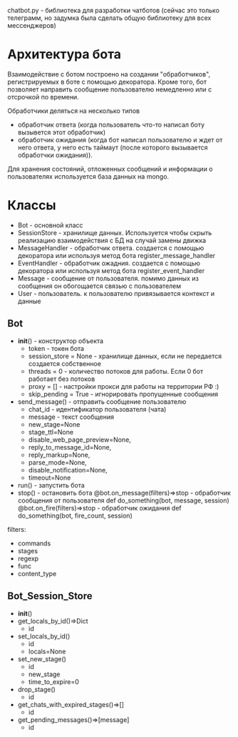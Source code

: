 chatbot.py - библиотека для разработки чатботов (сейчас это только телеграмм, но задумка была сделать общую библиотеку для всех мессенджеров)
# Архитектура бота
Взаимодействие с ботом построено на создании "обработчиков", регистрируемых в боте с помощью декоратора. Кроме того, бот позволяет направить сообщение пользователю немедленно или с отсрочкой по времени. 

Обработчики деляться на несколько типов
- обработчик ответа (когда пользователь что-то написал боту вызывется этот обработчик)
- обработчик ожидания (когда бот написал пользователю и ждет от него ответа, у него есть таймаут (после которого вызывается обработчки ожидания)). 

Для хранения состояний, отложенных сообщений и информации о пользователях используется база данных на mongo.

# Классы
- Bot - основной класс
- SessionStore - хранилище данных. Используется чтобы скрыть реализацию взаимодействия с БД на случай замены движка
- MessageHandler - обработчик ответа. создается с помощью декоратора или используя метод бота register_message_handler
- EventHandler - обработчик ожадния. создается с помощью декоратора или используя метод бота register_event_handler
- Message - сообщение от пользователя. помимо данных из сообщения он обогощается связью с пользователем
- User - пользователь. к пользователю привязывается контекст и данные

## Bot
- __init__() - конструктор объекта
    - token - токен бота
    - session_store = None - хранилище данных, если не передается создается собственное
    - threads = 0 - количество потоков для работы. Если 0 бот работает без потоков
    - proxy = [] - настройки прокси для работы на территории РФ :)
    - skip_pending = True - игнорировать пропущенные сообщения
- send_message() - отправить сообщение пользователю
    - chat_id - идентификатор пользователя (чата)
    - message - текст сообщения
    - new_stage=None
    - stage_ttl=None 
    - disable_web_page_preview=None, 
    - reply_to_message_id=None, 
    - reply_markup=None,
    - parse_mode=None,
    - disable_notification=None, 
    - timeout=None
- run() - запустить бота
- stop() - остановить бота
@bot.on_message(filters)=>stop - обработчик сообщения от пользователя
    def do_something(bot, message, session)    
@bot.on_fire(filters)=>stop - обработчик ожидания
    def do_something(bot, fire_count, session)    

filters:
- commands
- stages
- regexp
- func
- content_type

## Bot_Session_Store
- __init__()
- get_locals_by_id()=>Dict
    - id
- set_locals_by_id()
    - id
    - locals=None
- set_new_stage()
    - id
    - new_stage
    - time_to_expire=0
- drop_stage()
    - id
- get_chats_with_expired_stages()=>[]
    - id
- get_pending_messages()=>[message]
    - id
